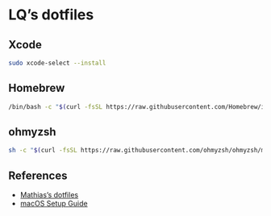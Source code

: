 # LQ’s dotfiles

## Xcode
```bash
sudo xcode-select --install
```

## Homebrew

```bash
/bin/bash -c "$(curl -fsSL https://raw.githubusercontent.com/Homebrew/install/master/install.sh)"
```

## ohmyzsh

```bash
sh -c "$(curl -fsSL https://raw.githubusercontent.com/ohmyzsh/ohmyzsh/master/tools/install.sh)"
```

## References
- [Mathias’s dotfiles](https://github.com/mathiasbynens/dotfiles)
- [macOS Setup Guide](https://sourabhbajaj.com/mac-setup/)
